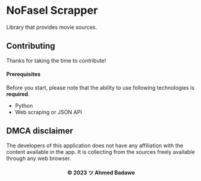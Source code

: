 # NoFasel Scrapper

Library that provides movie sources.

## Contributing

Thanks for taking the time to contribute!

#### Prerequisites

Before you start, please note that the ability to use following technologies is **required**.

- Python
- Web scraping or JSON API

## DMCA disclaimer

The developers of this application does not have any affiliation with the content available in the app. It is collecting
from the sources freely available through any web browser.

<h4 align='center'>© 2023 ツ Ahmed Badawe</h4>
